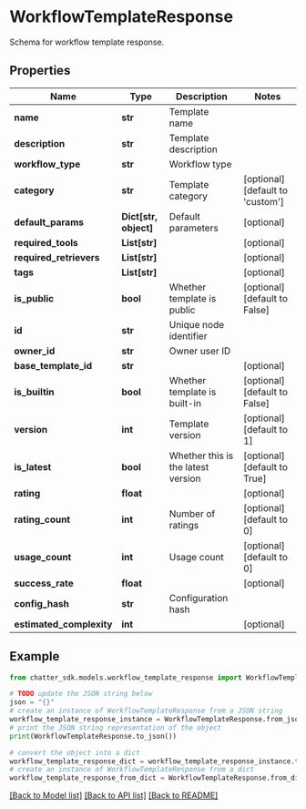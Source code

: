 # WorkflowTemplateResponse

Schema for workflow template response.

## Properties

Name | Type | Description | Notes
------------ | ------------- | ------------- | -------------
**name** | **str** | Template name | 
**description** | **str** | Template description | 
**workflow_type** | **str** | Workflow type | 
**category** | **str** | Template category | [optional] [default to 'custom']
**default_params** | **Dict[str, object]** | Default parameters | [optional] 
**required_tools** | **List[str]** |  | [optional] 
**required_retrievers** | **List[str]** |  | [optional] 
**tags** | **List[str]** |  | [optional] 
**is_public** | **bool** | Whether template is public | [optional] [default to False]
**id** | **str** | Unique node identifier | 
**owner_id** | **str** | Owner user ID | 
**base_template_id** | **str** |  | [optional] 
**is_builtin** | **bool** | Whether template is built-in | [optional] [default to False]
**version** | **int** | Template version | [optional] [default to 1]
**is_latest** | **bool** | Whether this is the latest version | [optional] [default to True]
**rating** | **float** |  | [optional] 
**rating_count** | **int** | Number of ratings | [optional] [default to 0]
**usage_count** | **int** | Usage count | [optional] [default to 0]
**success_rate** | **float** |  | [optional] 
**config_hash** | **str** | Configuration hash | 
**estimated_complexity** | **int** |  | [optional] 

## Example

```python
from chatter_sdk.models.workflow_template_response import WorkflowTemplateResponse

# TODO update the JSON string below
json = "{}"
# create an instance of WorkflowTemplateResponse from a JSON string
workflow_template_response_instance = WorkflowTemplateResponse.from_json(json)
# print the JSON string representation of the object
print(WorkflowTemplateResponse.to_json())

# convert the object into a dict
workflow_template_response_dict = workflow_template_response_instance.to_dict()
# create an instance of WorkflowTemplateResponse from a dict
workflow_template_response_from_dict = WorkflowTemplateResponse.from_dict(workflow_template_response_dict)
```
[[Back to Model list]](../README.md#documentation-for-models) [[Back to API list]](../README.md#documentation-for-api-endpoints) [[Back to README]](../README.md)


